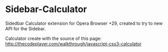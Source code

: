 # Sidebar-Calculator
Sidedbar Calculator extension for Opera Browser +29, created to try to new API for the Sidebar.                                                       
                                                         
Calculator create with the source of this page: http://thecodeplayer.com/walkthrough/javascript-css3-calculator

